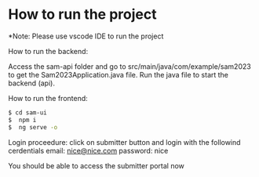# How to run the project

*Note: Please use vscode IDE to run the project

How to run the backend:

Access the sam-api folder and go to src/main/java/com/example/sam2023 to get the Sam2023Application.java file.
Run the java file to start the backend (api).


How to run the frontend:
```bash
$ cd sam-ui
$  npm i
$  ng serve -o
```

Login proceedure:
click on submitter button and login with the followind cerdentials 
email: nice@nice.com
password: nice

You should be able to access the submitter portal now
